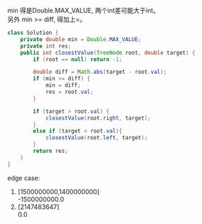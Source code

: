 min 得是Double.MAX_VALUE, 两个int差可能大于int。  
另外 min >= diff, 得加上=。
```java
class Solution {
    private double min = Double.MAX_VALUE;
    private int res;
    public int closestValue(TreeNode root, double target) {
        if (root == null) return -1;

        double diff = Math.abs(target - root.val);
        if (min >= diff) {
            min = diff;
            res = root.val;
        }

        if (target > root.val) {
            closestValue(root.right, target);
        }
        else if (target < root.val){
            closestValue(root.left, target);
        }
        return res;
    }
}
```
edge case:
1.  [1500000000,1400000000]  
    -1500000000.0  
2. [2147483647]  
    0.0
